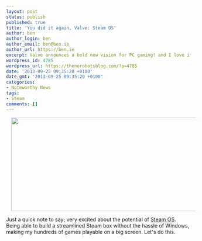 ```yaml
---
layout: post
status: publish
published: true
title: 'You did it again, Valve: Steam OS'
author: ben
author_login: ben
author_email: ben@ben.ie
author_url: https://ben.ie
excerpt: Valve announces a bold new vision for PC gaming! and I love it.
wordpress_id: 4785
wordpress_url: https://thenorobotsblog.com/?p=4785
date: '2013-09-25 09:35:20 +0100'
date_gmt: '2013-09-25 09:35:20 +0100'
categories:
- Noteworthy News
tags:
- Steam
comments: []
---
```

<div class="separator" style="clear: both; text-align: center;"><a href="assets/uploads/norobots/uploads/2013/09/wpid-Photo-25-Sep-2013-10341.jpg" target="_blank" style="margin-left: 1em; margin-right: 1em;"><img src="assets/uploads/norobots/uploads/2013/09/wpid-Photo-25-Sep-2013-10341.jpg" id="blogsy-1380101802650.1772" class="aligncenter" width="578" height="256" alt=""></a></div>
<p>Just a quick note to say; very excited about the potential of <a href="https://store.steampowered.com/livingroom/SteamOS/" target="_blank" title="">Steam OS</a>. Being able to build a streamlined Steam box without the hassle of Windows, making my hundreds of games playable on a big screen. Let&#39;s do this.</p>
<p>&nbsp;</p>

